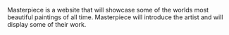 Masterpiece is a website that will showcase some of the worlds most beautiful paintings of all time.  Masterpiece will introduce the artist and will display some of their work.

